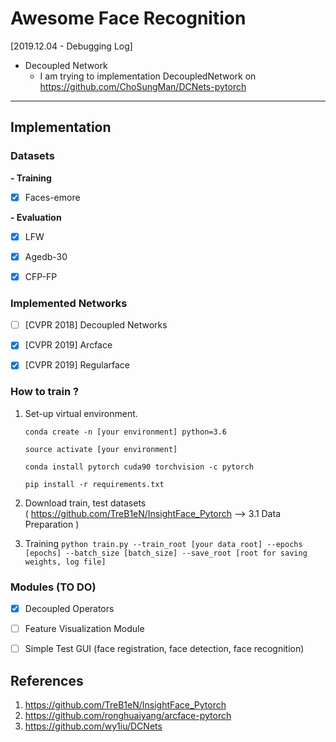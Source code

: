 # Awesome Face Recognition

[2019.12.04 - Debugging Log] 

* Decoupled Network
  * I am trying to implementation DecoupledNetwork on https://github.com/ChoSungMan/DCNets-pytorch
  

---



## Implementation 

### Datasets

**- Training**
- [x] Faces-emore

  

**- Evaluation**
- [x] LFW
- [x] Agedb-30
- [x] CFP-FP



### Implemented Networks

- [ ] [CVPR 2018] Decoupled Networks
- [x] [CVPR 2019] Arcface 
- [x] [CVPR 2019] Regularface



### How to train ?

1. Set-up virtual environment.  

   ```
   conda create -n [your environment] python=3.6
   
   source activate [your environment]
   
   conda install pytorch cuda90 torchvision -c pytorch
   
   pip install -r requirements.txt
   ```

2. Download train, test datasets  
   ( https://github.com/TreB1eN/InsightFace_Pytorch —> 3.1 Data Preparation )  

3. Training 
   `python train.py --train_root [your data root] --epochs [epochs] --batch_size [batch_size] --save_root [root for saving weights, log file]`



### Modules (TO DO)

- [x] Decoupled Operators
- [ ] Feature Visualization Module
- [ ] Simple Test GUI (face registration, face detection, face recognition)





## References

1. <https://github.com/TreB1eN/InsightFace_Pytorch>
2. https://github.com/ronghuaiyang/arcface-pytorch
3. https://github.com/wy1iu/DCNets

